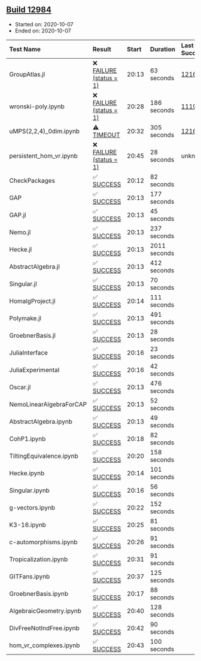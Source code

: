 ## [Build 12984](https://oscarci.mathematik.uni-kl.de/job/oscar/12984/)

* Started on: 2020-10-07
* Ended on: 2020-10-07

| Test Name    | Result | Start | Duration | Last Success | First Failure |
|:-------------|:-------|:------|:---------|:-------------|:--------------|
| GroupAtlas.jl | ❌ [FAILURE (status = 1)](https://oscarci.mathematik.uni-kl.de/job/oscar/12984/artifact/logs/build-12984/GroupAtlas.jl.log) | 20:13 | 63 seconds | [12167](https://oscarci.mathematik.uni-kl.de/job/oscar/12167/) | [12168](https://oscarci.mathematik.uni-kl.de/job/oscar/12168/) |
| wronski-poly.ipynb | ❌ [FAILURE (status = 1)](https://oscarci.mathematik.uni-kl.de/job/oscar/12984/artifact/logs/build-12984/wronski-poly.ipynb.log) | 20:28 | 186 seconds | [11192](https://oscarci.mathematik.uni-kl.de/job/oscar/11192/) | [11193](https://oscarci.mathematik.uni-kl.de/job/oscar/11193/) |
| uMPS(2,2,4)_0dim.ipynb | ⚠ [TIMEOUT](https://oscarci.mathematik.uni-kl.de/job/oscar/12984/artifact/logs/build-12984/uMPS-2-2-4-_0dim.ipynb.log) | 20:32 | 305 seconds | [12167](https://oscarci.mathematik.uni-kl.de/job/oscar/12167/) | [12168](https://oscarci.mathematik.uni-kl.de/job/oscar/12168/) |
| persistent_hom_vr.ipynb | ❌ [FAILURE (status = 1)](https://oscarci.mathematik.uni-kl.de/job/oscar/12984/artifact/logs/build-12984/persistent_hom_vr.ipynb.log) | 20:45 | 28 seconds | unknown | unknown |
| CheckPackages | ✅ [SUCCESS](https://oscarci.mathematik.uni-kl.de/job/oscar/12984/artifact/logs/build-12984/CheckPackages.log) | 20:12 | 82 seconds |  |  |
| GAP | ✅ [SUCCESS](https://oscarci.mathematik.uni-kl.de/job/oscar/12984/artifact/logs/build-12984/GAP.log) | 20:13 | 177 seconds |  |  |
| GAP.jl | ✅ [SUCCESS](https://oscarci.mathematik.uni-kl.de/job/oscar/12984/artifact/logs/build-12984/GAP.jl.log) | 20:13 | 45 seconds |  |  |
| Nemo.jl | ✅ [SUCCESS](https://oscarci.mathematik.uni-kl.de/job/oscar/12984/artifact/logs/build-12984/Nemo.jl.log) | 20:13 | 237 seconds |  |  |
| Hecke.jl | ✅ [SUCCESS](https://oscarci.mathematik.uni-kl.de/job/oscar/12984/artifact/logs/build-12984/Hecke.jl.log) | 20:13 | 2011 seconds |  |  |
| AbstractAlgebra.jl | ✅ [SUCCESS](https://oscarci.mathematik.uni-kl.de/job/oscar/12984/artifact/logs/build-12984/AbstractAlgebra.jl.log) | 20:13 | 412 seconds |  |  |
| Singular.jl | ✅ [SUCCESS](https://oscarci.mathematik.uni-kl.de/job/oscar/12984/artifact/logs/build-12984/Singular.jl.log) | 20:13 | 70 seconds |  |  |
| HomalgProject.jl | ✅ [SUCCESS](https://oscarci.mathematik.uni-kl.de/job/oscar/12984/artifact/logs/build-12984/HomalgProject.jl.log) | 20:14 | 111 seconds |  |  |
| Polymake.jl | ✅ [SUCCESS](https://oscarci.mathematik.uni-kl.de/job/oscar/12984/artifact/logs/build-12984/Polymake.jl.log) | 20:13 | 491 seconds |  |  |
| GroebnerBasis.jl | ✅ [SUCCESS](https://oscarci.mathematik.uni-kl.de/job/oscar/12984/artifact/logs/build-12984/GroebnerBasis.jl.log) | 20:13 | 28 seconds |  |  |
| JuliaInterface | ✅ [SUCCESS](https://oscarci.mathematik.uni-kl.de/job/oscar/12984/artifact/logs/build-12984/JuliaInterface.log) | 20:16 | 23 seconds |  |  |
| JuliaExperimental | ✅ [SUCCESS](https://oscarci.mathematik.uni-kl.de/job/oscar/12984/artifact/logs/build-12984/JuliaExperimental.log) | 20:16 | 42 seconds |  |  |
| Oscar.jl | ✅ [SUCCESS](https://oscarci.mathematik.uni-kl.de/job/oscar/12984/artifact/logs/build-12984/Oscar.jl.log) | 20:13 | 476 seconds |  |  |
| NemoLinearAlgebraForCAP | ✅ [SUCCESS](https://oscarci.mathematik.uni-kl.de/job/oscar/12984/artifact/logs/build-12984/NemoLinearAlgebraForCAP.log) | 20:13 | 52 seconds |  |  |
| AbstractAlgebra.ipynb | ✅ [SUCCESS](https://oscarci.mathematik.uni-kl.de/job/oscar/12984/artifact/logs/build-12984/AbstractAlgebra.ipynb.log) | 20:13 | 49 seconds |  |  |
| CohP1.ipynb | ✅ [SUCCESS](https://oscarci.mathematik.uni-kl.de/job/oscar/12984/artifact/logs/build-12984/CohP1.ipynb.log) | 20:18 | 82 seconds |  |  |
| TiltingEquivalence.ipynb | ✅ [SUCCESS](https://oscarci.mathematik.uni-kl.de/job/oscar/12984/artifact/logs/build-12984/TiltingEquivalence.ipynb.log) | 20:20 | 158 seconds |  |  |
| Hecke.ipynb | ✅ [SUCCESS](https://oscarci.mathematik.uni-kl.de/job/oscar/12984/artifact/logs/build-12984/Hecke.ipynb.log) | 20:14 | 101 seconds |  |  |
| Singular.ipynb | ✅ [SUCCESS](https://oscarci.mathematik.uni-kl.de/job/oscar/12984/artifact/logs/build-12984/Singular.ipynb.log) | 20:16 | 56 seconds |  |  |
| g-vectors.ipynb | ✅ [SUCCESS](https://oscarci.mathematik.uni-kl.de/job/oscar/12984/artifact/logs/build-12984/g-vectors.ipynb.log) | 20:22 | 152 seconds |  |  |
| K3-16.ipynb | ✅ [SUCCESS](https://oscarci.mathematik.uni-kl.de/job/oscar/12984/artifact/logs/build-12984/K3-16.ipynb.log) | 20:25 | 81 seconds |  |  |
| c-automorphisms.ipynb | ✅ [SUCCESS](https://oscarci.mathematik.uni-kl.de/job/oscar/12984/artifact/logs/build-12984/c-automorphisms.ipynb.log) | 20:26 | 91 seconds |  |  |
| Tropicalization.ipynb | ✅ [SUCCESS](https://oscarci.mathematik.uni-kl.de/job/oscar/12984/artifact/logs/build-12984/Tropicalization.ipynb.log) | 20:31 | 91 seconds |  |  |
| GITFans.ipynb | ✅ [SUCCESS](https://oscarci.mathematik.uni-kl.de/job/oscar/12984/artifact/logs/build-12984/GITFans.ipynb.log) | 20:37 | 125 seconds |  |  |
| GroebnerBasis.ipynb | ✅ [SUCCESS](https://oscarci.mathematik.uni-kl.de/job/oscar/12984/artifact/logs/build-12984/GroebnerBasis.ipynb.log) | 20:17 | 88 seconds |  |  |
| AlgebraicGeometry.ipynb | ✅ [SUCCESS](https://oscarci.mathematik.uni-kl.de/job/oscar/12984/artifact/logs/build-12984/AlgebraicGeometry.ipynb.log) | 20:40 | 128 seconds |  |  |
| DivFreeNotIndFree.ipynb | ✅ [SUCCESS](https://oscarci.mathematik.uni-kl.de/job/oscar/12984/artifact/logs/build-12984/DivFreeNotIndFree.ipynb.log) | 20:42 | 90 seconds |  |  |
| hom_vr_complexes.ipynb | ✅ [SUCCESS](https://oscarci.mathematik.uni-kl.de/job/oscar/12984/artifact/logs/build-12984/hom_vr_complexes.ipynb.log) | 20:43 | 100 seconds |  |  |
